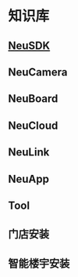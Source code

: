 # 知识库

## [NeuSDK](doc/neusdk/README.md)
## NeuCamera
## NeuBoard
## NeuCloud
## NeuLink
## NeuApp
## Tool
## 门店安装
## 智能楼宇安装
